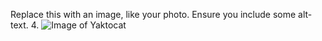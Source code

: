 Replace this with an image, like your photo. Ensure you include some alt-text.
4\. ![Image of Yaktocat](https://octodex.github.com/images/yaktocat.png)
